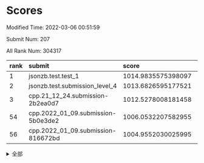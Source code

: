 # Scores

Modified Time: 2022-03-06 00:51:59

Submit Num: 207

All Rank Num: 304317

| rank |               submit               |       score        |       sigma        | pk_num |
| :--- | :--------------------------------- | :----------------- | :----------------- | :----- |
| 1    | jsonzb.test.test_1                 | 1014.9835575398097 | 0.8810656532986767 | 5883   |
| 2    | jsonzb.test.submission_level_4     | 1013.6826595177521 | 0.8306843705388078 | 5883   |
| 3    | cpp.21_12_24.submission-2b2ea0d7   | 1012.5278008181458 | 0.8058627585786013 | 5877   |
| 54   | cpp.2022_01_09.submission-5b0e3de2 | 1006.0532207582955 | 0.7189266358871553 | 5885   |
| 56   | cpp.2022_01_09.submission-816672bd | 1004.9552030025995 | 0.7193357226799177 | 5877   |


<details>
<summary>全部</summary>

| rank |                 submit                 |       score        |       sigma        | pk_num |
| :--- | :------------------------------------- | :----------------- | :----------------- | :----- |
| 1    | jsonzb.test.test_1                     | 1014.9835575398097 | 0.8810656532986767 | 5883   |
| 2    | jsonzb.test.submission_level_4         | 1013.6826595177521 | 0.8306843705388078 | 5883   |
| 3    | cpp.21_12_24.submission-2b2ea0d7       | 1012.5278008181458 | 0.8058627585786013 | 5877   |
| 4    | gobigger.level_3.submission_level_3_26 | 1012.1780117289054 | 0.8158709877218372 | 5884   |
| 5    | gobigger.level_3.submission_level_3_10 | 1011.6112481216003 | 0.7624479259296906 | 5879   |
| 6    | gobigger.level_3.submission_level_3_13 | 1011.0904914441853 | 0.7480663099876693 | 5878   |
| 7    | gobigger.level_3.submission_level_3_29 | 1011.0573716358224 | 0.7678511044130835 | 5875   |
| 8    | gobigger.level_3.submission_level_3_47 | 1010.8971370685546 | 0.7703582776797235 | 5880   |
| 9    | gobigger.level_3.submission_level_3_34 | 1010.7633426757533 | 0.7730672788560156 | 5881   |
| 10   | gobigger.level_3.submission_level_3_20 | 1010.6819001510426 | 0.7842892557977494 | 5880   |
| 11   | gobigger.level_3.submission_level_3_1  | 1010.6519845904783 | 0.7666573078682382 | 5881   |
| 12   | gobigger.level_3.submission_level_3_2  | 1010.5334221293267 | 0.7620506202822731 | 5879   |
| 13   | gobigger.level_3.submission_level_3_48 | 1010.4692718769088 | 0.7732133030101075 | 5877   |
| 14   | gobigger.level_3.submission_level_3_15 | 1010.4621987471814 | 0.7561684581419837 | 5880   |
| 15   | gobigger.level_3.submission_level_3_19 | 1010.307838298023  | 0.7817317439059088 | 5878   |
| 16   | gobigger.level_3.submission_level_3_43 | 1010.2634825926061 | 0.7621300975548903 | 5875   |
| 17   | gobigger.level_3.submission_level_3_17 | 1010.2390903007051 | 0.7691903609970504 | 5879   |
| 18   | gobigger.level_3.submission_level_3_42 | 1010.1473858462887 | 0.7793068360180486 | 5885   |
| 19   | gobigger.level_3.submission_level_3_30 | 1010.1184317980828 | 0.7785885519748715 | 5885   |
| 20   | gobigger.level_3.submission_level_3_46 | 1010.1080107190894 | 0.7730233858562957 | 5878   |
| 21   | gobigger.level_3.submission_level_3_11 | 1010.1018427338508 | 0.7558547361499962 | 5884   |
| 22   | gobigger.level_3.submission_level_3_9  | 1010.0980633492084 | 0.7700808061588617 | 5883   |
| 23   | gobigger.level_3.submission_level_3_18 | 1010.0877974088364 | 0.7478337235870376 | 5881   |
| 24   | gobigger.level_3.submission_level_3_40 | 1010.0808016527543 | 0.7434802727316393 | 5877   |
| 25   | gobigger.level_3.submission_level_3_7  | 1010.0473529212248 | 0.7484303302918652 | 5879   |
| 26   | gobigger.level_3.submission_level_3_22 | 1010.0466858932655 | 0.7621569858530414 | 5874   |
| 27   | gobigger.level_3.submission_level_3_38 | 1010.0399253451094 | 0.7679183918066526 | 5877   |
| 28   | gobigger.level_3.submission_level_3_44 | 1010.001430792997  | 0.7895126900717114 | 5877   |
| 29   | gobigger.level_3.submission_level_3_0  | 1009.9311272218224 | 0.7533135022446261 | 5881   |
| 30   | gobigger.level_3.submission_level_3_39 | 1009.874078730536  | 0.7417306620664219 | 5874   |
| 31   | gobigger.level_3.submission_level_3_23 | 1009.8506882532391 | 0.7739706792907802 | 5880   |
| 32   | gobigger.level_3.submission_level_3_49 | 1009.8376213675505 | 0.7805272350438377 | 5877   |
| 33   | gobigger.level_3.submission_level_3_45 | 1009.8050468221604 | 0.7786037421927762 | 5879   |
| 34   | gobigger.level_3.submission_level_3_37 | 1009.7547013490405 | 0.7831987986072713 | 5879   |
| 35   | gobigger.level_3.submission_level_3_27 | 1009.7379663215318 | 0.782742101233141  | 5879   |
| 36   | gobigger.level_3.submission_level_3_25 | 1009.7181843910168 | 0.7543132153856107 | 5882   |
| 37   | gobigger.level_3.submission_level_3_28 | 1009.6983866391046 | 0.7444044491426964 | 5877   |
| 38   | gobigger.level_3.submission_level_3_41 | 1009.6810624120691 | 0.7555040721565455 | 5876   |
| 39   | gobigger.level_3.submission_level_3_6  | 1009.5159892336727 | 0.7442831808095445 | 5880   |
| 40   | gobigger.level_3.submission_level_3_3  | 1009.3246588945267 | 0.7670261978624466 | 5878   |
| 41   | gobigger.level_3.submission_level_3_5  | 1009.301490105839  | 0.7582275241875772 | 5881   |
| 42   | gobigger.level_3.submission_level_3_24 | 1009.2572861507641 | 0.7600448324257936 | 5880   |
| 43   | gobigger.level_3.submission_level_3_33 | 1009.2530162935145 | 0.7704096034293411 | 5882   |
| 44   | gobigger.level_3.submission_level_3_36 | 1009.2161045111291 | 0.7711187996295216 | 5875   |
| 45   | gobigger.level_3.submission_level_3_12 | 1008.9782545043206 | 0.7641202454584509 | 5878   |
| 46   | gobigger.level_3.submission_level_3_16 | 1008.9722202225269 | 0.7474609476919956 | 5878   |
| 47   | gobigger.level_3.submission_level_3_32 | 1008.9029629785659 | 0.7430339168783201 | 5883   |
| 48   | gobigger.level_3.submission_level_3_21 | 1008.8736336507054 | 0.7518409123136763 | 5884   |
| 49   | gobigger.level_3.submission_level_3_4  | 1008.6885286431334 | 0.7586201156508758 | 5880   |
| 50   | gobigger.level_3.submission_level_3_8  | 1008.6066430777689 | 0.7345060958617938 | 5878   |
| 51   | gobigger.level_3.submission_level_3_14 | 1008.4921538184055 | 0.7536706969195829 | 5875   |
| 52   | gobigger.level_3.submission_level_3_31 | 1008.3837063613951 | 0.7563567198958356 | 5884   |
| 53   | gobigger.level_3.submission_level_3_35 | 1008.3424937643763 | 0.7459717408900167 | 5879   |
| 54   | cpp.2022_01_09.submission-5b0e3de2     | 1006.0532207582955 | 0.7189266358871553 | 5885   |
| 55   | gobigger.level_1.submission_level_1_3  | 1005.3175781868928 | 0.7329164869667221 | 5882   |
| 56   | cpp.2022_01_09.submission-816672bd     | 1004.9552030025995 | 0.7193357226799177 | 5877   |
| 57   | gobigger.level_1.submission_level_1_31 | 1004.3338871030002 | 0.7245481773371166 | 5882   |
| 58   | gobigger.level_1.submission_level_1_42 | 1004.2413969488705 | 0.7023435394695268 | 5884   |
| 59   | gobigger.level_1.submission_level_1_18 | 1004.2364620991543 | 0.7118308405142689 | 5882   |
| 60   | gobigger.level_1.submission_level_1_41 | 1004.0607730512509 | 0.6980758386459445 | 5885   |
| 61   | gobigger.level_1.submission_level_1_4  | 1004.0126088638343 | 0.7183467151922474 | 5880   |
| 62   | gobigger.level_1.submission_level_1_49 | 1003.9650358358687 | 0.7165936535202254 | 5877   |
| 63   | gobigger.level_1.submission_level_1_1  | 1003.9164543688233 | 0.721787154230922  | 5879   |
| 64   | gobigger.level_1.submission_level_1_24 | 1003.7781893843968 | 0.7099221403588803 | 5881   |
| 65   | gobigger.level_1.submission_level_1_36 | 1003.7374808641523 | 0.7111612097292754 | 5879   |
| 66   | gobigger.level_1.submission_level_1_2  | 1003.7284227408109 | 0.7144449445016784 | 5880   |
| 67   | gobigger.level_1.submission_level_1_33 | 1003.5949448196465 | 0.711754491517478  | 5878   |
| 68   | gobigger.level_1.submission_level_1_34 | 1003.5906006834912 | 0.7111536574921243 | 5881   |
| 69   | gobigger.level_1.submission_level_1_25 | 1003.5357597956012 | 0.7131298698084053 | 5880   |
| 70   | gobigger.level_1.submission_level_1_6  | 1003.5284354119192 | 0.7091411790451804 | 5882   |
| 71   | gobigger.level_1.submission_level_1_14 | 1003.5265315743552 | 0.7104146292026521 | 5883   |
| 72   | gobigger.level_1.submission_level_1_44 | 1003.5077933661069 | 0.7148118371042014 | 5881   |
| 73   | gobigger.level_1.submission_level_1_35 | 1003.5025451903689 | 0.7097274444208237 | 5883   |
| 74   | gobigger.level_1.submission_level_1_21 | 1003.4881365924475 | 0.7194473791135642 | 5882   |
| 75   | gobigger.level_1.submission_level_1_40 | 1003.4694192360361 | 0.7143646940075515 | 5881   |
| 76   | gobigger.level_1.submission_level_1_16 | 1003.4024721764303 | 0.7119410387000534 | 5881   |
| 77   | gobigger.level_1.submission_level_1_23 | 1003.3885383058024 | 0.7230855110780622 | 5888   |
| 78   | gobigger.level_1.submission_level_1_12 | 1003.3571678648449 | 0.7160476523564554 | 5879   |
| 79   | gobigger.level_1.submission_level_1_0  | 1003.3356255365495 | 0.7219454682573463 | 5878   |
| 80   | gobigger.level_1.submission_level_1_15 | 1003.3344899594758 | 0.7123144000789741 | 5884   |
| 81   | gobigger.level_1.submission_level_1_38 | 1003.3233664031848 | 0.7229116628229165 | 5877   |
| 82   | gobigger.level_1.submission_level_1_32 | 1003.3018372853084 | 0.7155048262280091 | 5880   |
| 83   | gobigger.level_1.submission_level_1_45 | 1003.2746514120113 | 0.7179158881581554 | 5885   |
| 84   | gobigger.level_1.submission_level_1_28 | 1003.2746095560493 | 0.7279594502369223 | 5881   |
| 85   | gobigger.level_1.submission_level_1_19 | 1003.2445125445809 | 0.716800506549728  | 5881   |
| 86   | gobigger.level_1.submission_level_1_8  | 1003.1911696549563 | 0.7195609721297429 | 5883   |
| 87   | gobigger.level_1.submission_level_1_11 | 1003.0858220197833 | 0.7099318916180062 | 5880   |
| 88   | gobigger.level_1.submission_level_1_9  | 1003.0592964782595 | 0.7055353727340055 | 5887   |
| 89   | gobigger.level_1.submission_level_1_5  | 1003.0391948628189 | 0.7220703167997358 | 5881   |
| 90   | gobigger.level_1.submission_level_1_13 | 1002.9920547481054 | 0.7168583972669086 | 5879   |
| 91   | gobigger.level_1.submission_level_1_39 | 1002.9121065365298 | 0.7101256826860176 | 5877   |
| 92   | gobigger.level_1.submission_level_1_20 | 1002.8573193633607 | 0.7091989417134893 | 5880   |
| 93   | gobigger.level_1.submission_level_1_48 | 1002.8429890481559 | 0.7088503248182407 | 5883   |
| 94   | gobigger.level_1.submission_level_1_17 | 1002.7419126318342 | 0.7098875323620907 | 5881   |
| 95   | gobigger.level_1.submission_level_1_37 | 1002.6926426854855 | 0.7088798164147854 | 5877   |
| 96   | gobigger.level_1.submission_level_1_26 | 1002.6871369565064 | 0.7108224091903887 | 5883   |
| 97   | gobigger.level_1.submission_level_1_30 | 1002.6452970614956 | 0.712658308909962  | 5883   |
| 98   | gobigger.level_1.submission_level_1_47 | 1002.5648256088889 | 0.7124765356288579 | 5887   |
| 99   | gobigger.level_1.submission_level_1_22 | 1002.5401574144087 | 0.7149387782971197 | 5881   |
| 100  | gobigger.level_1.submission_level_1_7  | 1002.3441794602771 | 0.711508918996167  | 5884   |
| 101  | gobigger.level_1.submission_level_1_46 | 1002.3413390650028 | 0.712795817158147  | 5876   |
| 102  | gobigger.level_1.submission_level_1_43 | 1001.9454701672375 | 0.7102474724677945 | 5880   |
| 103  | gobigger.level_1.submission_level_1_29 | 1001.858393266931  | 0.7077235716130436 | 5880   |
| 104  | gobigger.level_1.submission_level_1_27 | 1001.8372298987643 | 0.708681327725614  | 5877   |
| 105  | gobigger.level_1.submission_level_1_10 | 1001.7928135563795 | 0.7110128352457503 | 5881   |
| 106  | gobigger.random.submission_random_14   | 997.3205600944056  | 0.7195112382197563 | 5880   |
| 107  | gobigger.random.submission_random_28   | 997.1110399754618  | 0.7097560302621863 | 5878   |
| 108  | gobigger.random.submission_random_15   | 997.0322766820707  | 0.7041925321154945 | 5880   |
| 109  | gobigger.random.submission_random_30   | 996.8387191928584  | 0.7044625235166649 | 5879   |
| 110  | gobigger.random.submission_random_36   | 996.6826299669202  | 0.7034437815017835 | 5877   |
| 111  | gobigger.random.submission_random_32   | 996.6286141080132  | 0.7139692339728431 | 5879   |
| 112  | gobigger.random.submission_random_2    | 996.6152588514129  | 0.7047804701738822 | 5881   |
| 113  | gobigger.random.submission_random_37   | 996.5095416228411  | 0.7156228209179472 | 5875   |
| 114  | gobigger.random.submission_random_23   | 996.502886937775   | 0.7056729426662364 | 5880   |
| 115  | gobigger.random.submission_random_46   | 996.4527907987022  | 0.7108574106418635 | 5881   |
| 116  | gobigger.random.submission_random_49   | 996.4367191945598  | 0.7176173019245026 | 5881   |
| 117  | gobigger.random.submission_random_40   | 996.3865797628813  | 0.7002024584746307 | 5886   |
| 118  | gobigger.random.submission_random_43   | 996.375570621542   | 0.7096196440913582 | 5883   |
| 119  | gobigger.random.submission_random_42   | 996.3695719650085  | 0.7137159679250971 | 5881   |
| 120  | gobigger.random.submission_random_20   | 996.359655075448   | 0.7206296941484123 | 5881   |
| 121  | gobigger.random.submission_random_25   | 996.3306465663104  | 0.706226167022991  | 5881   |
| 122  | gobigger.random.submission_random_47   | 996.3159506461108  | 0.7134258902634036 | 5884   |
| 123  | gobigger.random.submission_random_39   | 996.2749124092402  | 0.7093353513155458 | 5889   |
| 124  | gobigger.random.submission_random_35   | 996.270342566482   | 0.7192210184412461 | 5877   |
| 125  | gobigger.random.submission_random_1    | 996.2547072677381  | 0.7144330578597238 | 5884   |
| 126  | gobigger.random.submission_random_29   | 996.2328110276774  | 0.7088320723790338 | 5882   |
| 127  | gobigger.random.submission_random_41   | 996.1970764186098  | 0.7083882622886327 | 5881   |
| 128  | gobigger.random.submission_random_10   | 996.1567533776212  | 0.7211178514761284 | 5886   |
| 129  | gobigger.random.submission_random_22   | 996.1450134028852  | 0.7050814306944924 | 5883   |
| 130  | gobigger.random.submission_random_17   | 996.0551837873617  | 0.7107031387372829 | 5886   |
| 131  | gobigger.random.submission_random_4    | 996.0404746128363  | 0.6973652532751169 | 5880   |
| 132  | gobigger.random.submission_random_21   | 996.0318075106596  | 0.7169136393028225 | 5876   |
| 133  | gobigger.random.submission_random_24   | 996.013221044669   | 0.7106913101569748 | 5873   |
| 134  | gobigger.random.submission_random_31   | 996.0054349629089  | 0.7211385842414126 | 5881   |
| 135  | gobigger.random.submission_random_38   | 995.9877596570986  | 0.722122842420159  | 5883   |
| 136  | gobigger.random.submission_random_12   | 995.9752317568102  | 0.7084128259735337 | 5879   |
| 137  | gobigger.random.submission_random_44   | 995.9643445088915  | 0.7138798112998272 | 5880   |
| 138  | gobigger.random.submission_random_27   | 995.9373477433506  | 0.710076148514415  | 5876   |
| 139  | gobigger.random.submission_random_3    | 995.8091231814258  | 0.713563022831319  | 5879   |
| 140  | gobigger.random.submission_random_11   | 995.7726713668383  | 0.7183125879887209 | 5882   |
| 141  | gobigger.random.submission_random_5    | 995.7153587156436  | 0.7060231578726779 | 5887   |
| 142  | gobigger.random.submission_random_18   | 995.712592463275   | 0.7033065100470919 | 5881   |
| 143  | gobigger.random.submission_random_34   | 995.7092572705269  | 0.7158304456008555 | 5882   |
| 144  | gobigger.random.submission_random_13   | 995.6407777813765  | 0.719844272933985  | 5876   |
| 145  | gobigger.random.submission_random_9    | 995.5131519529197  | 0.7008460284495237 | 5880   |
| 146  | gobigger.random.submission_random_45   | 995.4867807495367  | 0.7208891312840364 | 5881   |
| 147  | gobigger.random.submission_random_19   | 995.461986393179   | 0.7107452626688276 | 5882   |
| 148  | gobigger.random.submission_random_48   | 995.3845057510403  | 0.7259303361471594 | 5884   |
| 149  | gobigger.random.submission_random_0    | 995.3780782581912  | 0.7083418208996662 | 5882   |
| 150  | gobigger.random.submission_random_6    | 995.3512450886715  | 0.7133674187268243 | 5886   |
| 151  | gobigger.random.submission_random_16   | 995.315021692754   | 0.6989036063426426 | 5880   |
| 152  | gobigger.random.submission_random_26   | 995.0748950065841  | 0.7073847295066105 | 5881   |
| 153  | gobigger.random.submission_random_7    | 995.0128870133013  | 0.7204702710283177 | 5885   |
| 154  | gobigger.random.submission_random_33   | 994.9642712924716  | 0.7269134118511764 | 5884   |
| 155  | gobigger.random.submission_random_8    | 994.9053926825787  | 0.7415724965160028 | 5880   |
| 156  | gobigger.level_2.submission_level_2_48 | 994.8552612221557  | 0.7235249954044373 | 5877   |
| 157  | gobigger.level_2.submission_level_2_7  | 993.7896949727647  | 0.7261665752467341 | 5879   |
| 158  | gobigger.level_2.submission_level_2_25 | 993.4424330689149  | 0.7334418229748515 | 5886   |
| 159  | gobigger.level_2.submission_level_2_44 | 993.3900211397678  | 0.726126272186126  | 5879   |
| 160  | gobigger.level_2.submission_level_2_20 | 993.2910220422348  | 0.7377362483661711 | 5885   |
| 161  | gobigger.level_2.submission_level_2_11 | 993.2556503862589  | 0.7454236973540518 | 5880   |
| 162  | gobigger.level_2.submission_level_2_8  | 993.0442630343395  | 0.733346864858065  | 5884   |
| 163  | gobigger.level_2.submission_level_2_9  | 992.9294697139978  | 0.7403932338352627 | 5883   |
| 164  | gobigger.level_2.submission_level_2_40 | 992.9251878619649  | 0.7412478418416999 | 5879   |
| 165  | gobigger.level_2.submission_level_2_33 | 992.883318043132   | 0.7361174997198734 | 5878   |
| 166  | gobigger.level_2.submission_level_2_36 | 992.8573055940997  | 0.749851956415241  | 5878   |
| 167  | gobigger.level_2.submission_level_2_19 | 992.8027926958483  | 0.738181102588984  | 5880   |
| 168  | gobigger.level_2.submission_level_2_39 | 992.7572048809293  | 0.7402449722745851 | 5877   |
| 169  | gobigger.level_2.submission_level_2_24 | 992.7363658555691  | 0.7233950373427033 | 5884   |
| 170  | gobigger.level_2.submission_level_2_46 | 992.6684038411149  | 0.7361843362844062 | 5878   |
| 171  | gobigger.level_2.submission_level_2_14 | 992.5577968865351  | 0.7423683929441044 | 5880   |
| 172  | gobigger.level_2.submission_level_2_31 | 992.5048814322296  | 0.746784655004066  | 5885   |
| 173  | gobigger.level_2.submission_level_2_4  | 992.3421573282254  | 0.7458826166959662 | 5880   |
| 174  | gobigger.level_2.submission_level_2_38 | 992.3364759572498  | 0.7495208302732642 | 5880   |
| 175  | gobigger.level_2.submission_level_2_6  | 992.3317411678169  | 0.7349682708537871 | 5882   |
| 176  | gobigger.level_2.submission_level_2_32 | 992.1797345364423  | 0.7515867600795039 | 5879   |
| 177  | gobigger.level_2.submission_level_2_1  | 992.1792761018426  | 0.74812401167694   | 5881   |
| 178  | gobigger.level_2.submission_level_2_15 | 992.1473196969633  | 0.7485180553519409 | 5879   |
| 179  | gobigger.level_2.submission_level_2_43 | 992.0878759626481  | 0.7384435670419844 | 5881   |
| 180  | gobigger.level_2.submission_level_2_30 | 992.068050270311   | 0.7589409375104026 | 5881   |
| 181  | gobigger.level_2.submission_level_2_0  | 992.0111788375367  | 0.7277438188197954 | 5884   |
| 182  | gobigger.level_2.submission_level_2_26 | 992.0070068451175  | 0.7324194104096059 | 5878   |
| 183  | gobigger.level_2.submission_level_2_17 | 992.002580353447   | 0.7647946742004896 | 5884   |
| 184  | gobigger.level_2.submission_level_2_18 | 991.9702537841025  | 0.7640019310291041 | 5884   |
| 185  | gobigger.level_2.submission_level_2_49 | 991.9279491264273  | 0.7449149802341208 | 5873   |
| 186  | gobigger.level_2.submission_level_2_28 | 991.8592561671445  | 0.741660463512982  | 5875   |
| 187  | gobigger.level_2.submission_level_2_37 | 991.7403908615964  | 0.7439299024958822 | 5883   |
| 188  | gobigger.level_2.submission_level_2_10 | 991.6669418250833  | 0.7415546100628799 | 5879   |
| 189  | gobigger.level_2.submission_level_2_42 | 991.6651730601748  | 0.7586744090726292 | 5879   |
| 190  | gobigger.level_2.submission_level_2_35 | 991.4793327297355  | 0.748231190318255  | 5881   |
| 191  | gobigger.level_2.submission_level_2_12 | 991.478944761428   | 0.7394701759991876 | 5883   |
| 192  | gobigger.level_2.submission_level_2_27 | 991.4736260568212  | 0.73833268478168   | 5884   |
| 193  | gobigger.level_2.submission_level_2_5  | 991.454506986139   | 0.738465646876265  | 5881   |
| 194  | gobigger.level_2.submission_level_2_34 | 991.3503965639056  | 0.757834538051689  | 5880   |
| 195  | gobigger.level_2.submission_level_2_47 | 991.2870076760813  | 0.7496372679211697 | 5878   |
| 196  | gobigger.level_2.submission_level_2_22 | 991.2284461339294  | 0.7624025675774795 | 5878   |
| 197  | gobigger.level_2.submission_level_2_29 | 991.157022498996   | 0.7528568774075339 | 5880   |
| 198  | gobigger.level_2.submission_level_2_45 | 991.1161334963703  | 0.7483322230842598 | 5882   |
| 199  | gobigger.level_2.submission_level_2_41 | 991.094868055058   | 0.7575212333177866 | 5883   |
| 200  | gobigger.level_2.submission_level_2_2  | 991.004900486499   | 0.7428941335722321 | 5879   |
| 201  | gobigger.level_2.submission_level_2_23 | 990.9497469121044  | 0.7579646824136683 | 5887   |
| 202  | gobigger.level_2.submission_level_2_16 | 990.8373576320143  | 0.7505777136018051 | 5876   |
| 203  | gobigger.level_2.submission_level_2_13 | 990.6112220692098  | 0.7496519185953318 | 5880   |
| 204  | gobigger.level_2.submission_level_2_21 | 990.1811187217521  | 0.7606465871441195 | 5880   |
| 205  | gobigger.level_2.submission_level_2_3  | 989.6464705495604  | 0.7676400857517456 | 5882   |
| 206  | gobigger.none.submission_none_1        | 977.1288778836486  | 1.401984108883185  | 5881   |
| 207  | gobigger.none.submission_none_0        | 976.8252102935536  | 1.3437532515148984 | 5881   |

</details>